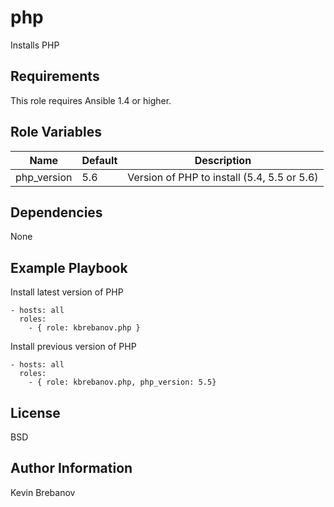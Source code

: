 php
===

Installs PHP

Requirements
------------

This role requires Ansible 1.4 or higher.

Role Variables
--------------

| Name        | Default | Description                                 |
|-------------|---------|---------------------------------------------|
| php_version | 5.6     | Version of PHP to install (5.4, 5.5 or 5.6) |

Dependencies
------------

None

Example Playbook
----------------

Install latest version of PHP
```
- hosts: all
  roles:
    - { role: kbrebanov.php }
```

Install previous version of PHP
```
- hosts: all
  roles:
    - { role: kbrebanov.php, php_version: 5.5}
```

License
-------

BSD

Author Information
------------------

Kevin Brebanov
